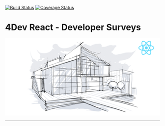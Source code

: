 [![Build Status](https://travis-ci.org/rmanguinho/clean-react.svg?branch=master)](https://travis-ci.org/rmanguinho/clean-react)
[![Coverage Status](https://coveralls.io/repos/github/HarrisonHenri/4dev-developer-survey/badge.svg?branch=master)](https://coveralls.io/github/HarrisonHenri/4dev-developer-survey?branch=master)

# **4Dev React - Developer Surveys**

[![alt text](./public/course-logo.png "Link para o treinamento")](https://www.udemy.com/course/react-com-mango/?referralCode=552F88858EAE76346C8B)

---

